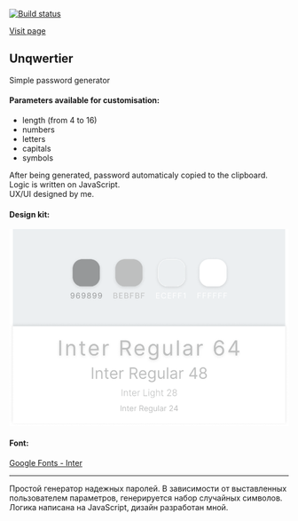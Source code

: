 [![Build status](https://ci.appveyor.com/api/projects/status/uy3o5cy0gk011onr?svg=true)](https://ci.appveyor.com/project/bencubin/unqwertier)

[Visit page](https://kvrdv.github.io/unqwertier/ 'Unqwerty!')

## Unqwertier

Simple password generator

#### Parameters available for customisation:

- length (from 4 to 16)
- numbers
- letters
- capitals
- symbols

After being generated, password automaticaly copied to the clipboard.  
Logic is written on JavaScript.  
UX/UI designed by me.

#### Design kit:

![Design kit](./src/images/design.png)

#### Font:

[Google Fonts - Inter](https://fonts.google.com/specimen/Inter 'Google Fonts - Inter')

---

Простой генератор надежных паролей.
В зависимости от выставленных пользователем параметров, генерируется набор случайных символов.
Логика написана на JavaScript, дизайн разработан мной.
